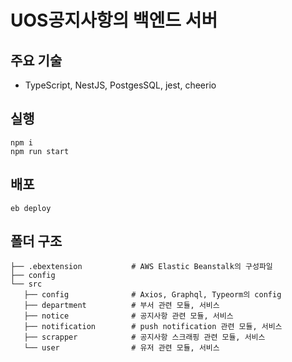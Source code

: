 # UOS공지사항의 백엔드 서버

## 주요 기술

- TypeScript, NestJS, PostgesSQL, jest, cheerio

## 실행

```
npm i
npm run start
```

## 배포

```
eb deploy
```

## 폴더 구조
```
├── .ebextension           # AWS Elastic Beanstalk의 구성파일
├── config
└── src                     
   ├── config              # Axios, Graphql, Typeorm의 config
   ├── department          # 부서 관련 모듈, 서비스
   ├── notice              # 공지사항 관련 모듈, 서비스
   ├── notification        # push notification 관련 모듈, 서비스 
   ├── scrapper            # 공지사항 스크래핑 관련 모듈, 서비스
   └── user                # 유저 관련 모듈, 서비스            
```
